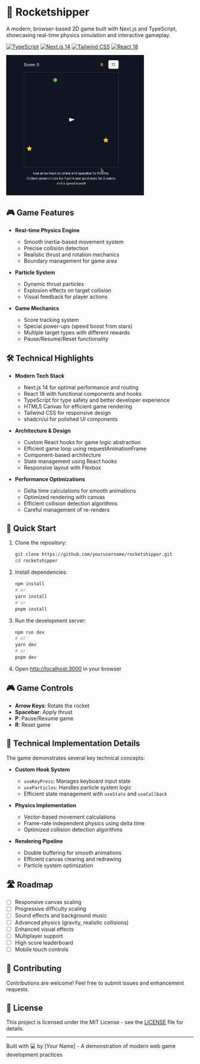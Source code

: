 # 🚀 Rocketshipper

A modern, browser-based 2D game built with Next.js and TypeScript, showcasing real-time physics simulation and interactive gameplay.

[![TypeScript](https://img.shields.io/badge/TypeScript-007ACC?style=for-the-badge&logo=typescript&logoColor=white)](https://www.typescriptlang.org/)
[![Next.js 14](https://img.shields.io/badge/next.js-000000?style=for-the-badge&logo=nextdotjs&logoColor=white)](https://nextjs.org/)
[![Tailwind CSS](https://img.shields.io/badge/Tailwind_CSS-38B2AC?style=for-the-badge&logo=tailwind-css&logoColor=white)](https://tailwindcss.com/)
[![React 18](https://img.shields.io/badge/React-20232A?style=for-the-badge&logo=react&logoColor=61DAFB)](https://reactjs.org/)

![Rocketshipper](./docs/demo.gif)

## 🎮 Game Features

- **Real-time Physics Engine**

  - Smooth inertia-based movement system
  - Precise collision detection
  - Realistic thrust and rotation mechanics
  - Boundary management for game area

- **Particle System**

  - Dynamic thrust particles
  - Explosion effects on target collision
  - Visual feedback for player actions

- **Game Mechanics**
  - Score tracking system
  - Special power-ups (speed boost from stars)
  - Multiple target types with different rewards
  - Pause/Resume/Reset functionality

## 🛠️ Technical Highlights

- **Modern Tech Stack**

  - Next.js 14 for optimal performance and routing
  - React 18 with functional components and hooks
  - TypeScript for type safety and better developer experience
  - HTML5 Canvas for efficient game rendering
  - Tailwind CSS for responsive design
  - shadcn/ui for polished UI components

- **Architecture & Design**

  - Custom React hooks for game logic abstraction
  - Efficient game loop using requestAnimationFrame
  - Component-based architecture
  - State management using React hooks
  - Responsive layout with Flexbox

- **Performance Optimizations**
  - Delta time calculations for smooth animations
  - Optimized rendering with canvas
  - Efficient collision detection algorithms
  - Careful management of re-renders

## 🚀 Quick Start

1. Clone the repository:

   ```bash
   git clone https://github.com/yourusername/rocketshipper.git
   cd rocketshipper
   ```

2. Install dependencies:

   ```bash
   npm install
   # or
   yarn install
   # or
   pnpm install
   ```

3. Run the development server:

   ```bash
   npm run dev
   # or
   yarn dev
   # or
   pnpm dev
   ```

4. Open [http://localhost:3000](http://localhost:3000) in your browser

## 🎮 Game Controls

- **Arrow Keys**: Rotate the rocket
- **Spacebar**: Apply thrust
- **P**: Pause/Resume game
- **R**: Reset game

## 🧪 Technical Implementation Details

The game demonstrates several key technical concepts:

- **Custom Hook System**

  - `useKeyPress`: Manages keyboard input state
  - `useParticles`: Handles particle system logic
  - Efficient state management with `useState` and `useCallback`

- **Physics Implementation**

  - Vector-based movement calculations
  - Frame-rate independent physics using delta time
  - Optimized collision detection algorithms

- **Rendering Pipeline**
  - Double buffering for smooth animations
  - Efficient canvas clearing and redrawing
  - Particle system optimization

## 🛣️ Roadmap

- [ ] Responsive canvas scaling
- [ ] Progressive difficulty scaling
- [ ] Sound effects and background music
- [ ] Advanced physics (gravity, realistic collisions)
- [ ] Enhanced visual effects
- [ ] Multiplayer support
- [ ] High score leaderboard
- [ ] Mobile touch controls

## 🤝 Contributing

Contributions are welcome! Feel free to submit issues and enhancement requests.

## 📝 License

This project is licensed under the MIT License - see the [LICENSE](LICENSE) file for details.

---

Built with 💻 by [Your Name] - A demonstration of modern web game development practices
